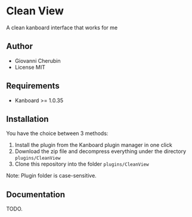 Clean View
==============================

A clean kanboard interface that works for me

Author
------

- Giovanni Cherubin
- License MIT

Requirements
------------

- Kanboard >= 1.0.35

Installation
------------

You have the choice between 3 methods:

1. Install the plugin from the Kanboard plugin manager in one click
2. Download the zip file and decompress everything under the directory `plugins/CleanView`
3. Clone this repository into the folder `plugins/CleanView`

Note: Plugin folder is case-sensitive.

Documentation
-------------

TODO.
